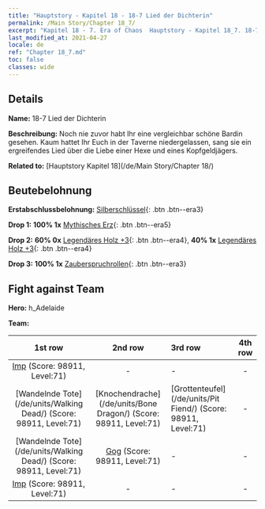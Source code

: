 ```yaml
---
title: "Hauptstory - Kapitel 18 - 18-7 Lied der Dichterin"
permalink: /Main Story/Chapter 18_7/
excerpt: "Kapitel 18 - 7. Era of Chaos  Hauptstory - Kapitel 18_7. 18-7 Lied der Dichterin"
last_modified_at: 2021-04-27
locale: de
ref: "Chapter 18_7.md"
toc: false
classes: wide
---
```


## Details

 **Name:** 18-7 Lied der Dichterin

 **Beschreibung:** Noch nie zuvor habt Ihr eine vergleichbar schöne Bardin gesehen. Kaum hattet Ihr Euch in der Taverne niedergelassen, sang sie ein ergreifendes Lied über die Liebe einer Hexe und eines Kopfgeldjägers.

 **Related to:** [Hauptstory Kapitel 18](/de/Main Story/Chapter 18/)

## Beutebelohnung

 **Erstabschlussbelohnung:** [Silberschlüssel](/ItemsDE/con_693/){: .btn .btn--era3}

 **Drop 1:** **100% 1x** [Mythisches Erz](/ItemsDE/mat_61/){: .btn .btn--era5}

 **Drop 2:** **60% 0x** [Legendäres Holz +3](/ItemsDE/mat_55/){: .btn .btn--era4}, **40% 1x** [Legendäres Holz +3](/ItemsDE/mat_55/){: .btn .btn--era4}

 **Drop 3:** **100% 1x** [Zauberspruchrollen](/ItemsDE/con_694/){: .btn .btn--era3}


## Fight against Team
 **Hero:** h_Adelaide

 **Team:**


  | 1st row | 2nd row | 3rd row | 4th row |
  |:----:|:----:|:----|:----:|
  | [Imp](/de/units/Imp/) (Score: 98911, Level:71)  | - | - | - |
  | [Wandelnde Tote](/de/units/Walking Dead/) (Score: 98911, Level:71)  | [Knochendrache](/de/units/Bone Dragon/) (Score: 98911, Level:71)  | [Grottenteufel](/de/units/Pit Fiend/) (Score: 98911, Level:71)  | - |
  | [Wandelnde Tote](/de/units/Walking Dead/) (Score: 98911, Level:71)  | [Gog](/de/units/Gog/) (Score: 98911, Level:71)  | - | - |
  | [Imp](/de/units/Imp/) (Score: 98911, Level:71)  | - | - | - |


